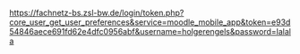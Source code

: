 https://fachnetz-bs.zsl-bw.de/login/token.php?core_user_get_user_preferences&service=moodle_mobile_app&token=e93d54846aece691fd62e4dfc0956abf&username=holgerengels&password=lalala
